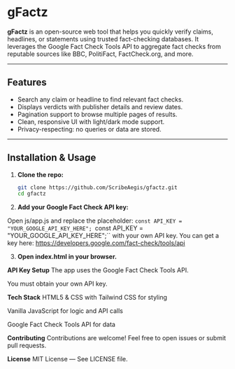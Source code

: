 # gFactz

**gFactz** is an open-source web tool that helps you quickly verify claims, headlines, or statements using trusted fact-checking databases. It leverages the Google Fact Check Tools API to aggregate fact checks from reputable sources like BBC, PolitiFact, FactCheck.org, and more.

---

## Features

- Search any claim or headline to find relevant fact checks.
- Displays verdicts with publisher details and review dates.
- Pagination support to browse multiple pages of results.
- Clean, responsive UI with light/dark mode support.
- Privacy-respecting: no queries or data are stored.

---

## Installation & Usage

1. **Clone the repo:**

   ```bash
   git clone https://github.com/ScribeAegis/gfactz.git
   cd gfactz

2. **Add your Google Fact Check API key:**

Open js/app.js and replace the placeholder:
``const API_KEY = "YOUR_GOOGLE_API_KEY_HERE";
``const API_KEY = "YOUR_GOOGLE_API_KEY_HERE";``
with your own API key. You can get a key here:
https://developers.google.com/fact-check/tools/api

3. **Open index.html in your browser.**

**API Key Setup**
The app uses the Google Fact Check Tools API.

You must obtain your own API key.

**Tech Stack**
HTML5 & CSS with Tailwind CSS for styling

Vanilla JavaScript for logic and API calls

Google Fact Check Tools API for data

**Contributing**
Contributions are welcome! Feel free to open issues or submit pull requests.

**License**
MIT License — See LICENSE file.
